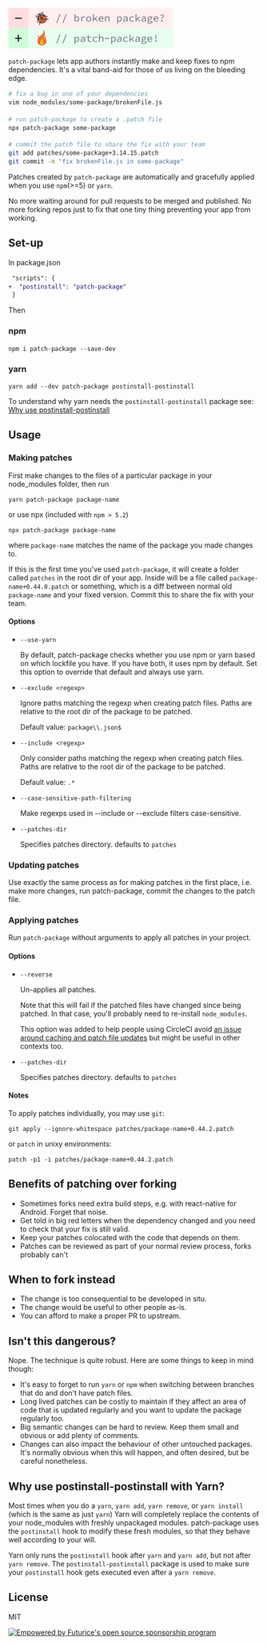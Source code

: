 <img src="./patch-package-banner.png" height="80" alt="patch-package" />

`patch-package` lets app authors instantly make and keep fixes to npm
dependencies. It's a vital band-aid for those of us living on the bleeding edge.

```sh
# fix a bug in one of your dependencies
vim node_modules/some-package/brokenFile.js

# run patch-package to create a .patch file
npx patch-package some-package

# commit the patch file to share the fix with your team
git add patches/some-package+3.14.15.patch
git commit -m "fix brokenFile.js in some-package"
```

Patches created by `patch-package` are automatically and gracefully applied
when you use `npm`(>=5) or `yarn`.

No more waiting around for pull requests to be merged and published.
No more forking repos just to fix that one tiny thing preventing your app from working.

## Set-up

In package.json

```diff
 "scripts": {
+  "postinstall": "patch-package"
 }
```

Then

### npm

    npm i patch-package --save-dev

### yarn

    yarn add --dev patch-package postinstall-postinstall

To understand why yarn needs the `postinstall-postinstall` package see: [Why use postinstall-postinstall](#why-use-postinstall-postinstall-with-yarn)

## Usage

### Making patches

First make changes to the files of a particular package in your node_modules folder, then run

    yarn patch-package package-name

or use npx (included with `npm > 5.2`)

    npx patch-package package-name

where `package-name` matches the name of the package you made changes to.

If this is the first time you've used `patch-package`, it will create a folder called `patches` in
the root dir of your app. Inside will be a file called `package-name+0.44.0.patch` or something,
which is a diff between normal old `package-name` and your fixed version. Commit this to share the fix with your team.

#### Options

* `--use-yarn`

  By default, patch-package checks whether you use npm or yarn based on
  which lockfile you have. If you have both, it uses npm by default.
  Set this option to override that default and always use yarn.

* `--exclude <regexp>`

  Ignore paths matching the regexp when creating patch files.
  Paths are relative to the root dir of the package to be patched.

  Default value: `package\\.json$`

* `--include <regexp>`

  Only consider paths matching the regexp when creating patch files.
  Paths are relative to the root dir of the package to be patched.

  Default value: `.*`

* `--case-sensitive-path-filtering`

  Make regexps used in --include or --exclude filters case-sensitive.

* `--patches-dir`

  Specifies patches directory. defaults to `patches`

### Updating patches

Use exactly the same process as for making patches in the first place, i.e. make more changes, run patch-package, commit the changes to the patch file.

### Applying patches

Run `patch-package` without arguments to apply all patches in your project.

#### Options

* `--reverse`

  Un-applies all patches.

  Note that this will fail if the patched files have changed since being patched. In that case, you'll probably need to re-install `node_modules`.

  This option was added to help people using CircleCI avoid [an issue around caching and patch file updates](https://github.com/ds300/patch-package/issues/37) but might be useful in other contexts too.

* `--patches-dir`

  Specifies patches directory. defaults to `patches`

#### Notes

To apply patches individually, you may use `git`:

    git apply --ignore-whitespace patches/package-name+0.44.2.patch

or `patch` in unixy environments:

    patch -p1 -i patches/package-name+0.44.2.patch

## Benefits of patching over forking

* Sometimes forks need extra build steps, e.g. with react-native for Android. Forget that noise.
* Get told in big red letters when the dependency changed and you need to check that your fix is still valid.
* Keep your patches colocated with the code that depends on them.
* Patches can be reviewed as part of your normal review process, forks probably can't

## When to fork instead

* The change is too consequential to be developed in situ.
* The change would be useful to other people as-is.
* You can afford to make a proper PR to upstream.

## Isn't this dangerous?

Nope. The technique is quite robust. Here are some things to keep in mind though:

* It's easy to forget to run `yarn` or `npm` when switching between branches that do and don't have patch files.
* Long lived patches can be costly to maintain if they affect an area of code that is updated regularly and you want to update the package regularly too.
* Big semantic changes can be hard to review. Keep them small and obvious or add plenty of comments.
* Changes can also impact the behaviour of other untouched packages. It's normally obvious when this will happen, and often desired, but be careful nonetheless.

## Why use postinstall-postinstall with Yarn?

Most times when you do a `yarn`, `yarn add`, `yarn remove`, or `yarn install` (which is the same as just `yarn`) Yarn will completely replace the contents of your node_modules with freshly unpackaged modules. patch-package uses the `postinstall` hook to modify these fresh modules, so that they behave well according to your will.

Yarn only runs the `postinstall` hook after `yarn` and `yarn add`, but not after `yarn remove`. The `postinstall-postinstall` package is used to make sure your `postinstall` hook gets executed even after a `yarn remove`.

## License

MIT

[![Empowered by Futurice's open source sponsorship program](https://img.shields.io/badge/sponsor-chilicorn-ff69b4.svg)](http://futurice.com/blog/sponsoring-free-time-open-source-activities?utm_source=github&utm_medium=spice&utm_campaign=patch-package)
